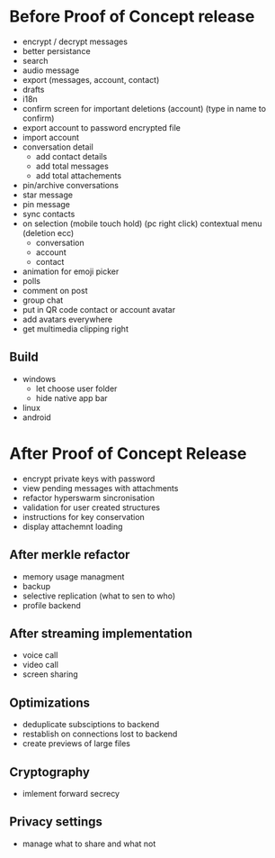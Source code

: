 # Before Proof of Concept release

- encrypt / decrypt messages
- better persistance
- search
- audio message
- export (messages, account, contact)
- drafts
- i18n
- confirm screen for important deletions (account) (type in name to confirm)
- export account to password encrypted file
- import account
- conversation detail
  - add contact details
  - add total messages
  - add total attachements
- pin/archive conversations
- star message
- pin message
- sync contacts
- on selection (mobile touch hold) (pc right click) contextual menu (deletion ecc)
  - conversation
  - account
  - contact
- animation for emoji picker
- polls
- comment on post
- group chat
- put in QR code contact or account avatar
- add avatars everywhere
- get multimedia clipping right

## Build
- windows
  - let choose user folder
  - hide native app bar
- linux
- android


# After Proof of Concept Release

- encrypt private keys with password
- view pending messages with attachments
- refactor hyperswarm sincronisation
- validation for user created structures
- instructions for key conservation
- display attachemnt loading

## After merkle refactor
- memory usage managment
- backup
- selective replication (what to sen to who)
- profile backend

## After streaming implementation
- voice call
- video call
- screen sharing

## Optimizations
- deduplicate subsciptions to backend
- restablish on connections lost to backend
- create previews of large files

## Cryptography
- imlement forward secrecy

## Privacy settings
- manage what to share and what not
